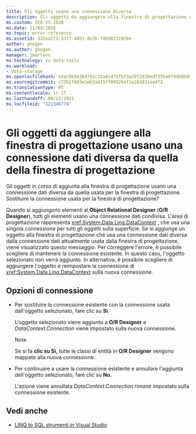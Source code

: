 ```yaml
---
title: Gli oggetti usano una connessione diversa
description: Gli oggetti da aggiungere alla finestra di progettazione usano una connessione dati diversa da quella della finestra di progettazione. Visualizzare informazioni su questo Visual Studio O/R Designer.
ms.custom: SEO-VS-2020
ms.date: 11/04/2016
ms.topic: error-reference
ms.assetid: 332ed2f3-3377-4d51-8e3b-fdb98231978e
author: ghogen
ms.author: ghogen
manager: jmartens
ms.technology: vs-data-tools
ms.workload:
- data-storage
ms.openlocfilehash: c4ac9e9426d782c32a4cd75fb73a29f2839edf35ba8f94b8bd8708cc3223a622
ms.sourcegitcommit: c72b2f603e1eb3a4157f00926df2e263831ea472
ms.translationtype: MT
ms.contentlocale: it-IT
ms.lasthandoff: 08/12/2021
ms.locfileid: "121346778"
---
```

# <a name="the-objects-you-are-adding-to-the-designer-use-a-different-data-connection-than-the-designer"></a>Gli oggetti da aggiungere alla finestra di progettazione usano una connessione dati diversa da quella della finestra di progettazione

Gli oggetti in corso di aggiunta alla finestra di progettazione usano una connessione dati diversa da quella usata per la finestra di progettazione. Sostituire la connessione usata per la finestra di progettazione?

Quando si aggiungono elementi al **Object Relational Designer** (**O/R Designer**), tutti gli elementi usano una connessione dati condivisa. L'area di progettazione rappresenta <xref:System.Data.Linq.DataContext> , che usa una singola connessione per tutti gli oggetti sulla superficie. Se si aggiunge un oggetto alla finestra di progettazione che usa una connessione dati diversa dalla connessione dati attualmente usata dalla finestra di progettazione, viene visualizzato questo messaggio. Per correggere l'errore, è possibile scegliere di mantenere la connessione esistente. In questo caso, l'oggetto selezionato non verrà aggiunto. In alternativa, è possibile scegliere di aggiungere l'oggetto e reimpostare la connessione di <xref:System.Data.Linq.DataContext> sulla nuova connessione.

## <a name="connection-options"></a>Opzioni di connessione

- Per sostituire la connessione esistente con la connessione usata dall'oggetto selezionato, fare clic su **Sì**.

   L'oggetto selezionato viene aggiunto a **O/R Designer** e *DataContext.Connection* viene impostato sulla nuova connessione.

   > [!NOTE]
   > Se si fa **clic su Sì,** tutte le classi di entità in **O/R Designer** vengono mappate alla nuova connessione.

- Per continuare a usare la connessione esistente e annullare l'aggiunta dell'oggetto selezionato, fare clic su **No.**

   L'azione viene annullata *DataContext.Connection rimane* impostato sulla connessione esistente.

## <a name="see-also"></a>Vedi anche

- [LINQ to SQL strumenti in Visual Studio](../data-tools/linq-to-sql-tools-in-visual-studio2.md)
